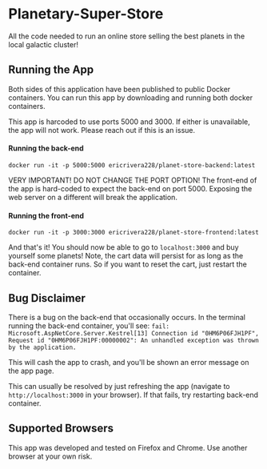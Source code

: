 # Planetary-Super-Store
All the code needed to run an online store selling the best planets in the local galactic cluster!

## Running the App
Both sides of this application have been published to public Docker containers. You can run this app by downloading and running both docker containers.

This app is harcoded to use ports 5000 and 3000. If either is unavailable, the app will not work. Please reach out if this is an issue.

#### Running the back-end
`docker run -it -p 5000:5000 ericrivera228/planet-store-backend:latest`

VERY IMPORTANT! DO NOT CHANGE THE PORT OPTION! The front-end of the app is hard-coded to expect the back-end on port 5000. Exposing the web server on a different will break the application.

#### Running the front-end
`docker run -it -p 3000:3000 ericrivera228/planet-store-frontend:latest`

And that's it! You should now be able to go to `localhost:3000` and buy yourself some planets! Note, the cart data will persist for as long as the back-end container runs. So if you want to reset the cart, just restart the container. 

## Bug Disclaimer

There is a bug on the back-end that occasionally occurs. In the terminal running the back-end container, you'll see:
`fail: Microsoft.AspNetCore.Server.Kestrel[13]
      Connection id "0HM6P06FJH1PF", Request id "0HM6P06FJH1PF:00000002": An unhandled exception was thrown by the application.`
      
This will cash the app to crash, and you'll be shown an error message on the app page. 
      
This can usually be resolved by just refreshing the app (navigate to `http://localhost:3000` in your browser). If that fails, try restarting back-end container. 

## Supported Browsers

This app was developed and tested on Firefox and Chrome. Use another browser at your own risk.
